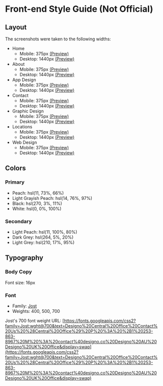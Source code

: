 # Front-end Style Guide (Not Official)

## Layout

The screenshots were taken to the following widths:

- Home
  - Mobile: 375px [(Preview)](./screenshots/mobile-home.jpg)
  - Desktop: 1440px [(Preview)](./screenshots/desktop-home.jpg)
- About
  - Mobile: 375px [(Preview)](./screenshots/mobile-about.jpg)
  - Desktop: 1440px [(Preview)](./screenshots/desktop-about.jpg)
- App Design
  - Mobile: 375px [(Preview)](./screenshots/mobile-app-design.jpg)
  - Desktop: 1440px [(Preview)](./screenshots/desktop-app-design.jpg)
- Contact
  - Mobile: 375px [(Preview)](./screenshots/mobile-contact.jpg)
  - Desktop: 1440px [(Preview)](./screenshots/desktop-contact.jpg)
- Graphic Design
  - Mobile: 375px [(Preview)](./screenshots/mobile-graphic-design.jpg)
  - Desktop: 1440px [(Preview)](./screenshots/desktop-graphic-design.jpg)
- Locations
  - Mobile: 375px [(Preview)](./screenshots/mobile-locations.jpg)
  - Desktop: 1440px [(Preview)](./screenshots/desktop-locations.jpg)
- Web Design
  - Mobile: 375px [(Preview)](./screenshots/mobile-web-design.jpg)
  - Desktop: 1440px [(Preview)](./screenshots/desktop-web-design.jpg)

## Colors

### Primary

- Peach: hsl(11, 73%, 66%)
- Light Grayish Peach: hsl(14, 76%, 97%)
- Black: hsl(270, 3%, 11%)
- White: hsl(0, 0%, 100%)

### Secondary

- Light Peach: hsl(11, 100%, 80%)
- Dark Grey: hsl(264, 5%, 20%)
- Light Grey: hsl(210, 17%, 95%)

## Typography

### Body Copy

Font size: 16px

### Font

- Family: [Jost](https://fonts.google.com/specimen/Jost)
- Weights: 400, 500, 700

Jost's 700 font weight URL: [https://fonts.googleapis.com/css2?family=Jost:wght@700&text=Designo%20Central%20Office%20Contact%20Us%20%28Central%20Office%29%20P%20%3A%20%2B1%20253-863-8967%20M%20%3A%20contact%40designo.co%20Designo%20AU%20Designo%20UK%20Office&display=swap](https://fonts.googleapis.com/css2?family=Jost:wght@700&text=Designo%20Central%20Office%20Contact%20Us%20%28Central%20Office%29%20P%20%3A%20%2B1%20253-863-8967%20M%20%3A%20contact%40designo.co%20Designo%20AU%20Designo%20UK%20Office&display=swap)
